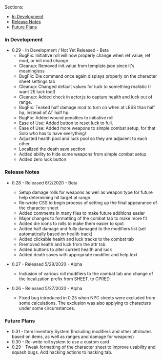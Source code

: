 Sections: 
- [In Development](#in-development)
- [Release Notes](#release-notes)
- [Future Plans](#future-plans)

### In Development

- 0.29 - In Development / Not Yet Released - Beta
  - BugFix: Initiative roll will now properly change when ref value, ref mod, or init mod change.
  - Cleanup: Removed init.value from template.json since it's meaningless
  - BugFix: Die command once again displays properly on the character sheet settings tab
  - Cleanup: Changed default values for luck to something realistic (I want 25 luck too!)
  - Cleanup: Added check in actor.js to capture health and luck out of range.
  - BugFix: Teaked half damage mod to turn on when at LESS than half hp, instead of AT half hp.
  - BugFix: Added wound penalties to initiative roll
  - Ease of Use: Added button to reset luck to full.
  - Ease of Use: Added more weapons to simple combat setup, for that Solo who has to have everything!
  - Adjusted health pool and luck pool so they are adjacent to each other
  - Localized the death save section
  - Added ability to hide some weapons from simple combat setup
  - Added zero luck button

### Release Notes

- 0.28 - Released 6/2/2020 - Beta
  - Setup damage rolls for weapons as well as weapon type for future help determining hit target at range.
  - Re-wrote CSS to begin process of setting up the final appearance of the character sheet
  - Added comments in many files to make future additions easier
  - Major changes to formatting of the combat tab to make more fit
  - Added die icons to rolls to make them easier to spot
  - Added half damage and fully damaged to the modifiers list (set automatically based on health track)
  - Added clickable health and luck tracks to the combat tab
  - Rremoved health and luck from the attr tab
  - Added buttons to alter current health and luck
  - Added death saves with appropriate modifier and help text

- 0.27 - Released 5/28/2020 - Alpha
  - Inclusion of various roll modifiers to the combat tab and change of the localization prefix from SHEET. to CPRED.

- 0.26 - Released 5/27/2020 - Alpha
  - Fixed bug introduced in 0.25 when NPC sheets were excluded from some calculations. The exclusion was also applying to characters under some circumstances.

### Future Plans

- 0.31 - Item Inventory System (Including modifiers and other attributes based on items, as well as ranges and damage for weapons)
- 0.30 - Re-write roll system to use a custom card
- 0.29 - Tweak formatting of the character sheet to improve usability and squash bugs. Add hacking actions to hacking tab.
